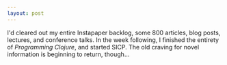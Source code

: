```yaml
---
layout: post
---
```

I'd cleared out my entire Instapaper backlog, some 800 articles, blog posts, lectures, and conference talks. In the week following, I finished the entirety of _Programming Clojure_, and started SICP. The old craving for novel information is beginning to return, though...